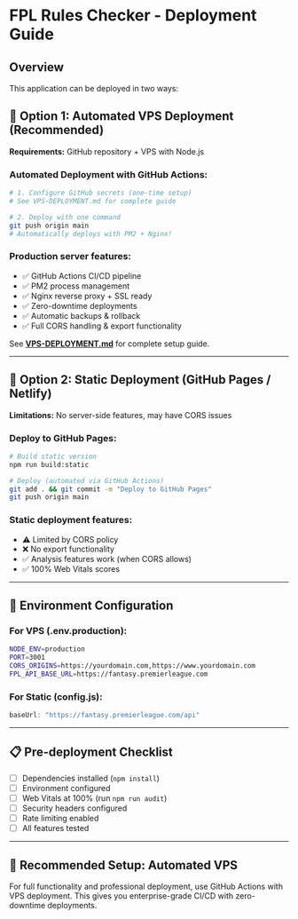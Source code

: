 # FPL Rules Checker - Deployment Guide

## Overview
This application can be deployed in two ways:

## 🚀 Option 1: Automated VPS Deployment (Recommended)
**Requirements:** GitHub repository + VPS with Node.js

### Automated Deployment with GitHub Actions:
```bash
# 1. Configure GitHub secrets (one-time setup)
# See VPS-DEPLOYMENT.md for complete guide

# 2. Deploy with one command
git push origin main
# Automatically deploys with PM2 + Nginx!
```

### Production server features:
- ✅ GitHub Actions CI/CD pipeline
- ✅ PM2 process management
- ✅ Nginx reverse proxy + SSL ready
- ✅ Zero-downtime deployments
- ✅ Automatic backups & rollback
- ✅ Full CORS handling & export functionality

See **[VPS-DEPLOYMENT.md](VPS-DEPLOYMENT.md)** for complete setup guide.

---

## 📱 Option 2: Static Deployment (GitHub Pages / Netlify)
**Limitations:** No server-side features, may have CORS issues

### Deploy to GitHub Pages:
```bash
# Build static version
npm run build:static

# Deploy (automated via GitHub Actions)
git add . && git commit -m "Deploy to GitHub Pages"
git push origin main
```

### Static deployment features:
- ⚠️ Limited by CORS policy
- ❌ No export functionality
- ✅ Analysis features work (when CORS allows)
- ✅ 100% Web Vitals scores

---

## 🔧 Environment Configuration

### For VPS (.env.production):
```bash
NODE_ENV=production
PORT=3001
CORS_ORIGINS=https://yourdomain.com,https://www.yourdomain.com
FPL_API_BASE_URL=https://fantasy.premierleague.com
```

### For Static (config.js):
```javascript
baseUrl: "https://fantasy.premierleague.com/api"
```

---

## 📋 Pre-deployment Checklist

- [ ] Dependencies installed (`npm install`)
- [ ] Environment configured
- [ ] Web Vitals at 100% (run `npm run audit`)
- [ ] Security headers configured
- [ ] Rate limiting enabled
- [ ] All features tested

---

## 🎯 Recommended Setup: Automated VPS
For full functionality and professional deployment, use GitHub Actions with VPS deployment. This gives you enterprise-grade CI/CD with zero-downtime deployments.